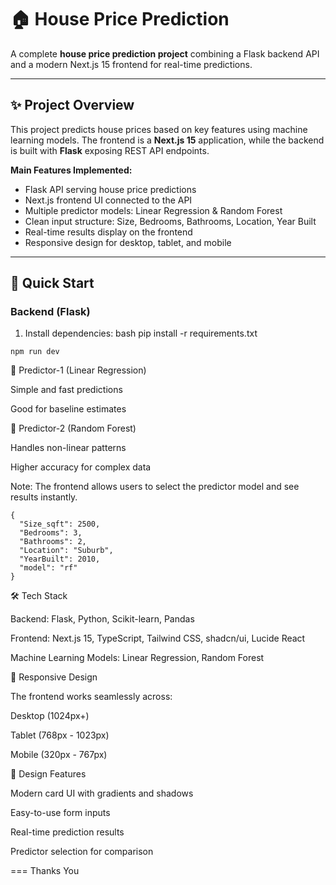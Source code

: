 # 🏠 House Price Prediction

A complete **house price prediction project** combining a Flask backend API and a modern Next.js 15 frontend for real-time predictions.

---

## ✨ Project Overview

This project predicts house prices based on key features using machine learning models. The frontend is a **Next.js 15** application, while the backend is built with **Flask** exposing REST API endpoints.

**Main Features Implemented:**
- Flask API serving house price predictions
- Next.js frontend UI connected to the API
- Multiple predictor models: Linear Regression & Random Forest
- Clean input structure: Size, Bedrooms, Bathrooms, Location, Year Built
- Real-time results display on the frontend
- Responsive design for desktop, tablet, and mobile

---

## 🚀 Quick Start

### Backend (Flask)
1. Install dependencies:
bash
pip install -r requirements.txt

```npm run dev```


🤖 Predictor-1 (Linear Regression)

Simple and fast predictions

Good for baseline estimates

🌲 Predictor-2 (Random Forest)

Handles non-linear patterns

Higher accuracy for complex data

Note: The frontend allows users to select the predictor model and see results instantly.


```Example JSON Payload:
{
  "Size_sqft": 2500,
  "Bedrooms": 3,
  "Bathrooms": 2,
  "Location": "Suburb",
  "YearBuilt": 2010,
  "model": "rf"
}
```

🛠️ Tech Stack

Backend: Flask, Python, Scikit-learn, Pandas

Frontend: Next.js 15, TypeScript, Tailwind CSS, shadcn/ui, Lucide React

Machine Learning Models: Linear Regression, Random Forest

📱 Responsive Design

The frontend works seamlessly across:

Desktop (1024px+)

Tablet (768px - 1023px)

Mobile (320px - 767px)

🎨 Design Features

Modern card UI with gradients and shadows

Easy-to-use form inputs

Real-time prediction results

Predictor selection for comparison



=== Thanks You 






